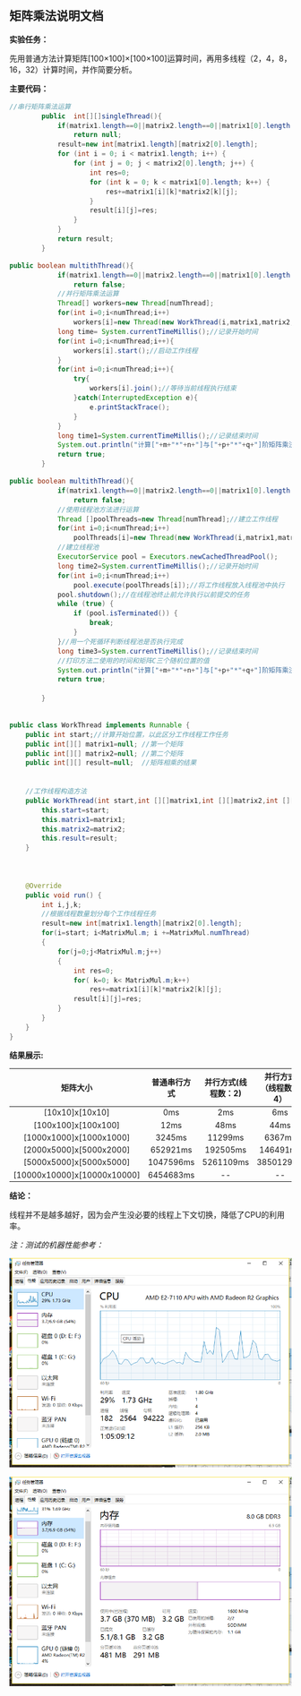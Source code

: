 ## 矩阵乘法说明文档

**实验任务：**

先用普通方法计算矩阵[100×100]×[100×100]运算时间，再用多线程（2，4，8，16，32）计算时间，并作简要分析。

**主要代码：**

```java
//串行矩阵乘法运算
		public  int[][]singleThread(){
			if(matrix1.length==0||matrix2.length==0||matrix1[0].length!=matrix2.length)
				return null;
			result=new int[matrix1.length][matrix2[0].length];
			for (int i = 0; i < matrix1.length; i++) {
				for (int j = 0; j < matrix2[0].length; j++) {
					int res=0;
					for (int k = 0; k < matrix1[0].length; k++) {
						res+=matrix1[i][k]*matrix2[k][j];
					}
					result[i][j]=res;
				}	
			}
			return result;
		}
```

```java
public boolean multithThread(){
			if(matrix1.length==0||matrix2.length==0||matrix1[0].length!=matrix2.length)
				return false;
			//并行矩阵乘法运算
			Thread[] workers=new Thread[numThread];
			for(int i=0;i<numThread;i++)
				workers[i]=new Thread(new WorkThread(i,matrix1,matrix2,result));//建立工作线程
			long time= System.currentTimeMillis();//记录开始时间
			for(int i=0;i<numThread;i++){
				workers[i].start();//启动工作线程
			}
			for(int i=0;i<numThread;i++){
				try{
					workers[i].join();//等待当前线程执行结束
				}catch(InterruptedException e){
					e.printStackTrace();
				}
			}
			long time1=System.currentTimeMillis();//记录结束时间
			System.out.println("计算["+m+"*"+n+"]与["+p+"*"+q+"]阶矩阵乘法,并行计算用时:"+(time1-time)+"ms");
			return true;
		}
```

```java
public boolean multithThread(){
			if(matrix1.length==0||matrix2.length==0||matrix1[0].length!=matrix2.length)
				return false;
			//使用线程池方法进行运算
			Thread []poolThreads=new Thread[numThread];//建立工作线程
			for(int i=0;i<numThread;i++)
				poolThreads[i]=new Thread(new WorkThread(i,matrix1,matrix2,result));
			//建立线程池
			ExecutorService pool = Executors.newCachedThreadPool();
			long time2=System.currentTimeMillis();//记录开始时间
			for(int i=0;i<numThread;i++)
				pool.execute(poolThreads[i]);//将工作线程放入线程池中执行
			pool.shutdown();//在线程池终止前允许执行以前提交的任务
			while (true) {  
	            if (pool.isTerminated()) {   
	                break;  
	            }
	        }//用一个死循环判断线程池是否执行完成
			long time3=System.currentTimeMillis();//记录结束时间
			//打印方法二使用的时间和矩阵C三个随机位置的值
			System.out.println("计算["+m+"*"+n+"]与["+p+"*"+q+"]阶矩阵乘法,线程池计算用时:"+(time3-time2)+"ms");
			return true;
			
		}
	
```

```java
public class WorkThread implements Runnable {
	public int start;//计算开始位置，以此区分工作线程工作任务
	public int[][] matrix1=null; //第一个矩阵
	public int[][] matrix2=null; //第二个矩阵
	public int[][] result=null;  //矩阵相乘的结果
	
	
	//工作线程构造方法
	public WorkThread(int start,int [][]matrix1,int [][]matrix2,int [][]result){
		this.start=start;
		this.matrix1=matrix1;
		this.matrix2=matrix2;
		this.result=result;
	}
	
	
	
	@Override
	public void run() {
		int i,j,k;
		//根据线程数量划分每个工作线程任务
		result=new int[matrix1.length][matrix2[0].length];
		for(i=start; i<MatrixMul.m; i +=MatrixMul.numThread)      
		{      
			for(j=0;j<MatrixMul.m;j++)      
			{   
				int res=0;
				for( k=0; k< MatrixMul.m;k++)         
					res+=matrix1[i][k]*matrix2[k][j];
				result[i][j]=res;
			}
		}
	}
}

```



**结果展示:**

|          矩阵大小           | 普通串行方式 | 并行方式(线程数：2) | 并行方式（线程数：4） | 并行方式（线程数：8） | 并行方式（线程数：16） | 并行方式（线程数：32） | 线程池（线程数：2） | 线程池（线程数：4） | 线程池（线程数：8） | 线程池（线程数：16） | 线程池（线程数：32） |
| :-------------------------: | :----------: | :-----------------: | :-------------------: | --------------------- | ---------------------- | ---------------------- | :-----------------: | ------------------- | ------------------- | :------------------: | :------------------: |
|       [10x10]x[10x10]       |     0ms      |         2ms         |          6ms          | 3ms                   | 7ms                    | 17ms                   |         3ms         | 12ms                | 10ms                |         12ms         |         14ms         |
|     [100x100]x[100x100]     |     12ms     |        48ms         |         44ms          | 46ms                  | 48ms                   | 50ms                   |        42ms         | 43ms                | 52ms                |         67ms         |         70ms         |
|   [1000x1000]x[1000x1000]   |    3245ms    |       11299ms       |        6367ms         | 10852ms               | 7628ms                 | 8010ms                 |       11224ms       | 9787ms              | 22869ms             |       10863ms        |       12318ms        |
|   [2000x5000]x[5000x2000]   |   652921ms   |      192505ms       |       146491ms        | 111858ms              | 87162ms                | 88443ms                |      178182ms       | 138194ms            | 128865ms            |       143694ms       |       114844ms       |
|   [5000x5000]x[5000x5000]   |  1047596ms   |      5261109ms      |       3850129ms       | --                    | --                     | --                     |                     |                     |                     |                      |                      |
| [10000x10000]x[10000x10000] |  6454683ms   |         --          |          --           | --                    | --                     | --                     |                     |                     |                     |                      |                      |

**结论：**

线程并不是越多越好，因为会产生没必要的线程上下文切换，降低了CPU的利用率。

*注：测试的机器性能参考：*

![CPU.png](https://github.com/KatherineCaiting/JAVA_SchoolWork/blob/master/%E7%AC%AC%E4%B8%89%E6%AC%A1java%E4%BD%9C%E4%B8%9A/images/CPU.png?raw=true)

![åå­.png](https://github.com/KatherineCaiting/JAVA_SchoolWork/blob/master/%E7%AC%AC%E4%B8%89%E6%AC%A1java%E4%BD%9C%E4%B8%9A/images/%E5%86%85%E5%AD%98.png?raw=true)

